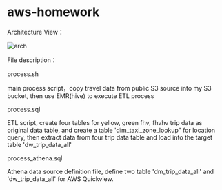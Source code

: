# aws-homework

Architecture View：

![arch](https://user-images.githubusercontent.com/7961235/159115721-8fefdbb9-da27-4023-beee-ecbb3d14f57e.png)

File description：

process.sh 

main process script，copy travel data from public S3 source into my S3 bucket, then use EMR(hive) to execute ETL process

process.sql

ETL script, create four tables for yellow, green fhv, fhvhv trip data as original data table, and create a table 'dim_taxi_zone_lookup" for location query, then extract data from four trip data table and load into the target table 'dw_trip_data_all'

process_athena.sql

Athena data source definition file, define two table 'dm_trip_data_all' and 'dw_trip_data_all' for AWS Quickview. 
